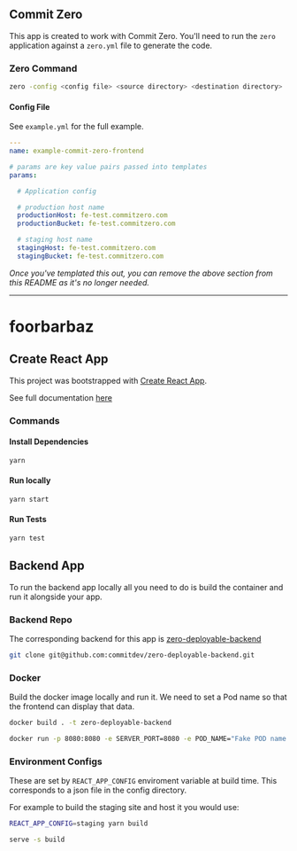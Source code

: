 ## Commit Zero

This app is created to work with Commit Zero. You'll need to run the `zero` application against a `zero.yml` file to generate the code.

### Zero Command

```bash
zero -config <config file> <source directory> <destination directory>
```

#### Config File

See `example.yml` for the full example.

```yaml
---
name: example-commit-zero-frontend

# params are key value pairs passed into templates
params:

  # Application config

  # production host name
  productionHost: fe-test.commitzero.com
  productionBucket: fe-test.commitzero.com

  # staging host name
  stagingHost: fe-test.commitzero.com
  stagingBucket: fe-test.commitzero.com

```

_Once you've templated this out, you can remove the above section from this README as it's no longer needed._

---

# foorbarbaz

## Create React App

This project was bootstrapped with [Create React App](https://github.com/facebook/create-react-app).

See full documentation [here](docs/create-react-app.md)

### Commands

#### Install Dependencies

```zsh
yarn
```

#### Run locally

```zsh
yarn start
```

#### Run Tests

```zsh
yarn test
```

## Backend App

To run the backend app locally all you need to do is build the container and run it alongside your app.

### Backend Repo

The corresponding backend for this app is [zero-deployable-backend](https://github.com/commitdev/zero-deployable-backend)

```zsh
git clone git@github.com:commitdev/zero-deployable-backend.git
```

### Docker

Build the docker image locally and run it. We need to set a Pod name so that the frontend can display that data.

```zsh
docker build . -t zero-deployable-backend

docker run -p 8080:8080 -e SERVER_PORT=8080 -e POD_NAME="Fake POD name." zero-deployable-backend
```

### Environment Configs

These are set by `REACT_APP_CONFIG` enviroment variable at build time. This corresponds to a json file in the config directory.

For example to build the staging site and host it you would use:

```zsh
REACT_APP_CONFIG=staging yarn build

serve -s build
```
